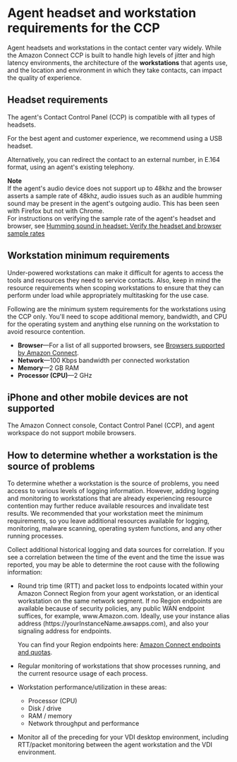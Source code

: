 # Agent headset and workstation requirements for the CCP<a name="ccp-agent-hardware"></a>

Agent headsets and workstations in the contact center vary widely\. While the Amazon Connect CCP is built to handle high levels of jitter and high latency environments, the architecture of the **workstations** that agents use, and the location and environment in which they take contacts, can impact the quality of experience\.

## Headset requirements<a name="ccp-agent-headset"></a>

The agent's Contact Control Panel \(CCP\) is compatible with all types of headsets\.

For the best agent and customer experience, we recommend using a USB headset\.

Alternatively, you can redirect the contact to an external number, in E\.164 format, using an agent's existing telephony\.

**Note**  
If the agent's audio device does not support up to 48khz and the browser asserts a sample rate of 48khz, audio issues such as an audible humming sound may be present in the agent's outgoing audio\. This has been seen with Firefox but not with Chrome\.   
For instructions on verifying the sample rate of the agent's headset and browser, see [Humming sound in headset: Verify the headset and browser sample rates](verify-sample-rate.md)

## Workstation minimum requirements<a name="ccp-agent-workstation"></a>

Under\-powered workstations can make it difficult for agents to access the tools and resources they need to service contacts\. Also, keep in mind the resource requirements when scoping workstations to ensure that they can perform under load while appropriately multitasking for the use case\. 

Following are the minimum system requirements for the workstations using the CCP only\. You'll need to scope additional memory, bandwidth, and CPU for the operating system and anything else running on the workstation to avoid resource contention\.
+ **Browser**—For a list of all supported browsers, see [Browsers supported by Amazon Connect](browsers.md)\. 
+ **Network**—100 Kbps bandwidth per connected workstation
+ **Memory**—2 GB RAM
+ **Processor \(CPU\)**—2 GHz

## iPhone and other mobile devices are not supported<a name="ccp-iphone"></a>

The Amazon Connect console, Contact Control Panel \(CCP\), and agent workspace do not support mobile browsers\.

## How to determine whether a workstation is the source of problems<a name="monitor-workstation"></a>

To determine whether a workstation is the source of problems, you need access to various levels of logging information\. However, adding logging and monitoring to workstations that are already experiencing resource contention may further reduce available resources and invalidate test results\. We recommended that your workstation meet the minimum requirements, so you leave additional resources available for logging, monitoring, malware scanning, operating system functions, and any other running processes\.

Collect additional historical logging and data sources for correlation\. If you see a correlation between the time of the event and the time the issue was reported, you may be able to determine the root cause with the following information:
+ Round trip time \(RTT\) and packet loss to endpoints located within your Amazon Connect Region from your agent workstation, or an identical workstation on the same network segment\. If no Region endpoints are available because of security policies, any public WAN endpoint suffices, for example, www\.Amazon\.com\. Ideally, use your instance alias address \(https://yourInstanceName\.awsapps\.com\), and also your signaling address for endpoints\.

  You can find your Region endpoints here: [Amazon Connect endpoints and quotas](https://docs.aws.amazon.com/general/latest/gr/connect_region.html)\.
+ Regular monitoring of workstations that show processes running, and the current resource usage of each process\.
+ Workstation performance/utilization in these areas:
  + Processor \(CPU\)
  + Disk / drive
  + RAM / memory
  + Network throughput and performance
+ Monitor all of the preceding for your VDI desktop environment, including RTT/packet monitoring between the agent workstation and the VDI environment\.